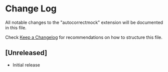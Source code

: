# Change Log

All notable changes to the "autocorrectmock" extension will be documented in this file.

Check [Keep a Changelog](http://keepachangelog.com/) for recommendations on how to structure this file.

## [Unreleased]

- Initial release